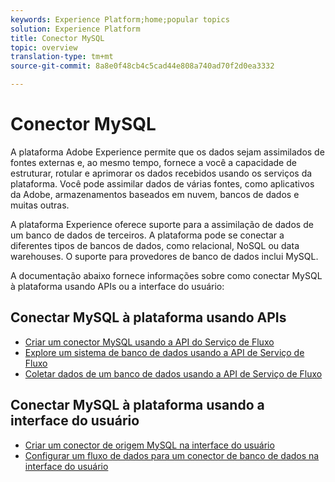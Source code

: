 ```yaml
---
keywords: Experience Platform;home;popular topics
solution: Experience Platform
title: Conector MySQL
topic: overview
translation-type: tm+mt
source-git-commit: 8a8e0f48cb4c5cad44e808a740ad70f2d0ea3332

---
```



# Conector MySQL

A plataforma Adobe Experience permite que os dados sejam assimilados de fontes externas e, ao mesmo tempo, fornece a você a capacidade de estruturar, rotular e aprimorar os dados recebidos usando os serviços da plataforma. Você pode assimilar dados de várias fontes, como aplicativos da Adobe, armazenamentos baseados em nuvem, bancos de dados e muitas outras.

A plataforma Experience oferece suporte para a assimilação de dados de um banco de dados de terceiros. A plataforma pode se conectar a diferentes tipos de bancos de dados, como relacional, NoSQL ou data warehouses. O suporte para provedores de banco de dados inclui MySQL.

A documentação abaixo fornece informações sobre como conectar MySQL à plataforma usando APIs ou a interface do usuário:

## Conectar MySQL à plataforma usando APIs

- [Criar um conector MySQL usando a API do Serviço de Fluxo](../../tutorials/api/create/databases/mysql.md)
- [Explore um sistema de banco de dados usando a API de Serviço de Fluxo](../../tutorials/api/explore/database-nosql.md)
- [Coletar dados de um banco de dados usando a API de Serviço de Fluxo](../../tutorials/api/collect/database-nosql.md)

## Conectar MySQL à plataforma usando a interface do usuário

- [Criar um conector de origem MySQL na interface do usuário](../../tutorials/ui/create/databases/mysql.md)
- [Configurar um fluxo de dados para um conector de banco de dados na interface do usuário](../../tutorials/ui/dataflow/databases.md)